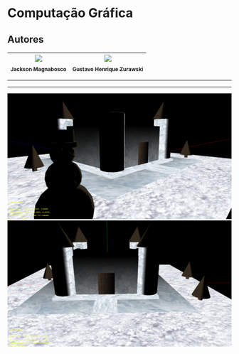 Computação Gráfica
===============================================

## Autores

  | [<img src="https://avatars1.githubusercontent.com/u/46221221?s=460&u=0d161e390cdad66e925f3d52cece6c3e65a23eb2&v=4" width=115><br><sub>Jackson Magnabosco</sub>](https://github.com/jacksonn455) | [<img src="https://avatars1.githubusercontent.com/u/47832168?s=460&v=4" width=115><br><sub>Gustavo Henrique Zurawski</sub>]() |
  | :---: | :---: |
--------------------

--------------------
![](https://github.com/jacksonn455/computacao-grafica/blob/master/cena1.png)
![](https://github.com/jacksonn455/computacao-grafica/blob/master/cena2.png)

